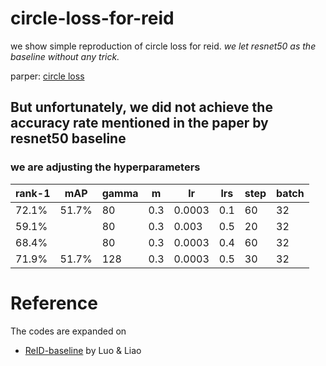 # circle-loss-for-reid
we show simple reproduction of circle loss for reid. 
*we let resnet50 as the baseline without any trick.*

parper: [circle loss](https://arxiv.org/pdf/2002.10857.pdf) 

## But unfortunately, we did not achieve the accuracy rate mentioned in the paper by resnet50 baseline
### we are adjusting the hyperparameters 
| rank-1 | mAP   | gamma | m    | lr     | lrs  | step | batch |
| ------ | ----- | ----- | ---- | ------ | ---- | ---- | ----- |
| 72.1%  | 51.7% | 80    | 0.3  | 0.0003 | 0.1  | 60   | 32    |
| 59.1%  |       | 80    | 0.3  | 0.003  | 0.5  | 20   | 32    |
| 68.4%  |       | 80    | 0.3  | 0.0003 | 0.4  | 60   | 32    |
| 71.9%  | 51.7% | 128   | 0.3  | 0.0003 | 0.5  | 30   | 32    |


# Reference
The codes are expanded on 
- [ReID-baseline](https://github.com/michuanhaohao/deep-person-reid) by Luo & Liao 
